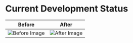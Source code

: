 # Current Development Status

| Before | After |
|--------|-------|
| ![Before Image](https://github.com/user-attachments/assets/f21842d5-b64a-4b21-9fd6-586b0c61403c) | ![After Image](https://github.com/juaman93/expenses-app/assets/75991554/77ec9e7d-0cea-44c6-b53c-c5ef0967ad39) |
